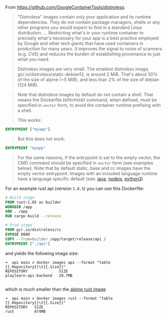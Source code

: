 

From https://github.com/GoogleContainerTools/distroless:


> "Distroless" images contain only your application and its runtime dependencies. They do not contain package managers, shells or any other programs you would expect to find in a standard Linux distribution.
> ...
> Restricting what's in your runtime container to precisely what's necessary for your app is a best practice employed by Google and other tech giants that have used containers in production for many years. It improves the signal to noise of scanners (e.g. CVE) and reduces the burden of establishing provenance to just what you need.
> 
> Distroless images are very small. The smallest distroless image, gcr.io/distroless/static-debian12, is around 2 MiB. That's about 50% of the size of alpine (~5 MiB), and less than 2% of the size of debian (124 MiB).

>Note that distroless images by default do not contain a shell. That means the Dockerfile `ENTRYPOINT` command, when defined, must be specified in `vector` form, to avoid the container runtime prefixing with a shell.

>This works:

```dockerfile
ENTRYPOINT ["myapp"]
```

>But this does not work:

```dockerfile
ENTRYPOINT "myapp"
```

>For the same reasons, if the entrypoint is set to the empty vector, the CMD command should be specified in `vector` form (see examples below). Note that by default static, base and cc images have the empty vector entrypoint. Images with an included language runtime have a language specific default (see: [java](https://github.com/GoogleContainerTools/distroless/blob/main/java/README.md#usage), [nodejs](https://github.com/GoogleContainerTools/distroless/blob/main/nodejs/README.md#usage), [python3](https://github.com/GoogleContainerTools/distroless/blob/main/python3/README.md#usage)).

For an example rust api (version `1.8.5`) you can use this Dockerfile:

```Dockerfile
# Build stage
FROM rust:1.85 as builder
WORKDIR /app
ADD . /app
RUN cargo build --release

# Prod stage
FROM gcr.io/distroless/cc
EXPOSE 8080
COPY --from=builder /app/target/release/api /
ENTRYPOINT ["./api"]      
```
 
 and yields the following image size:
 ```console
➜  api main ✗ docker images api --format "table {{.Repository}}\t{{.Size}}"
REPOSITORY              SIZE
playlearn-api-backend   29.7MB


```

which is much smaller than the [alpine rust image](https://hub.docker.com/layers/library/rust/1.85-alpine/images/sha256-813376c206852d4250641eb86720c04fd20fbc6547d1a030c93a45b22a1303a3)
```console
➜  api main ✗ docker images rust --format "table {{.Repository}}\t{{.Size}}"
REPOSITORY   SIZE
rust         874MB
```